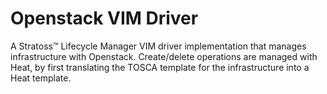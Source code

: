# Openstack VIM Driver

A Stratoss&trade; Lifecycle Manager VIM driver implementation that manages infrastructure with Openstack. Create/delete operations are managed with Heat, by first translating the TOSCA template for the infrastructure into a Heat template.
